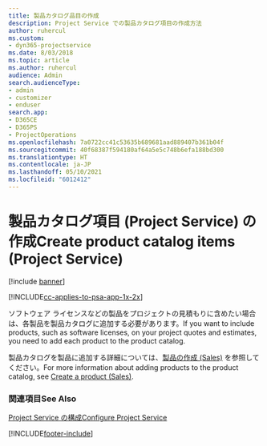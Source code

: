 ```yaml
---
title: 製品カタログ品目の作成
description: Project Service での製品カタログ項目の作成方法
author: ruhercul
ms.custom:
- dyn365-projectservice
ms.date: 8/03/2018
ms.topic: article
ms.author: ruhercul
audience: Admin
search.audienceType:
- admin
- customizer
- enduser
search.app:
- D365CE
- D365PS
- ProjectOperations
ms.openlocfilehash: 7a0722cc41c53635b689681aad889407b361b04f
ms.sourcegitcommit: 40f68387f594180af64a5e5c748b6efa188bd300
ms.translationtype: HT
ms.contentlocale: ja-JP
ms.lasthandoff: 05/10/2021
ms.locfileid: "6012412"
---
```

# <a name="create-product-catalog-items-project-service"></a><span data-ttu-id="efeb1-103">製品カタログ項目 (Project Service) の作成</span><span class="sxs-lookup"><span data-stu-id="efeb1-103">Create product catalog items (Project Service)</span></span>

[!include [banner](../includes/psa-now-project-operations.md)]

[!INCLUDE[cc-applies-to-psa-app-1x-2x](../includes/cc-applies-to-psa-app-1x-2x.md)]

<span data-ttu-id="efeb1-104">ソフトウェア ライセンスなどの製品をプロジェクトの見積もりに含めたい場合は、各製品を製品カタログに追加する必要があります。</span><span class="sxs-lookup"><span data-stu-id="efeb1-104">If you want to include products, such as software licenses, on your project quotes and estimates, you need to add each product to the product catalog.</span></span>  
  
 <span data-ttu-id="efeb1-105">製品カタログを製品に追加する詳細については、[製品の作成 (Sales)](/dynamics365/sales-enterprise/create-product-sales) を参照してください。</span><span class="sxs-lookup"><span data-stu-id="efeb1-105">For more information about adding products to the product catalog, see [Create a product (Sales)](/dynamics365/sales-enterprise/create-product-sales).</span></span>  
  
### <a name="see-also"></a><span data-ttu-id="efeb1-106">関連項目</span><span class="sxs-lookup"><span data-stu-id="efeb1-106">See Also</span></span>  
 [<span data-ttu-id="efeb1-107">Project Service の構成</span><span class="sxs-lookup"><span data-stu-id="efeb1-107">Configure Project Service</span></span>](../psa/configure.md)


[!INCLUDE[footer-include](../includes/footer-banner.md)]